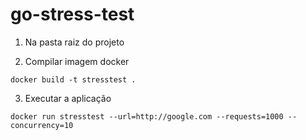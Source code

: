 # go-stress-test

1. Na pasta raiz do projeto

2. Compilar imagem docker
```shell
docker build -t stresstest .
```

3. Executar a aplicação
```shell
docker run stresstest --url=http://google.com --requests=1000 --concurrency=10
```
